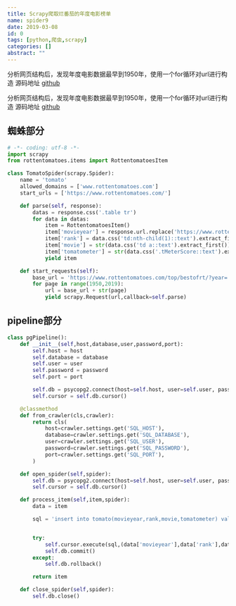```yaml
---
title: Scrapy爬取烂番茄的年度电影榜单
name: spider9
date: 2019-03-08
id: 0
tags: [python,爬虫,scrapy]
categories: []
abstract: ""
---
```



分析网页结构后，发现年度电影数据最早到1950年，使用一个for循环对url进行构造
源码地址 [github](https://github.com/Landers1037/PySpider/tree/master/%E7%83%82%E7%95%AA%E8%8C%84%E7%94%B5%E5%BD%B1%E7%BD%91%E7%AB%99%E5%B9%B4%E5%BA%A6%E6%9C%80%E4%BD%B3%E7%94%B5%E5%BD%B1%E6%A6%9C%E5%8D%95/rottentomatoes)
<!--more-->


分析网页结构后，发现年度电影数据最早到1950年，使用一个for循环对url进行构造
源码地址 [github](https://github.com/Landers1037/PySpider/tree/master/%E7%83%82%E7%95%AA%E8%8C%84%E7%94%B5%E5%BD%B1%E7%BD%91%E7%AB%99%E5%B9%B4%E5%BA%A6%E6%9C%80%E4%BD%B3%E7%94%B5%E5%BD%B1%E6%A6%9C%E5%8D%95/rottentomatoes)<!--more-->

## 蜘蛛部分

```python
# -*- coding: utf-8 -*-
import scrapy
from rottentomatoes.items import RottentomatoesItem

class TomatoSpider(scrapy.Spider):
    name = 'tomato'
    allowed_domains = ['www.rottentomatoes.com']
    start_urls = ['https://www.rottentomatoes.com/']

    def parse(self, response):
        datas = response.css('.table tr')
        for data in datas:
            item = RottentomatoesItem()
            item['movieyear'] = response.url.replace('https://www.rottentomatoes.com/top/bestofrt/?year=','')
            item['rank'] = data.css('td:nth-child(1)::text').extract_first()
            item['movie'] = str(data.css('td a::text').extract_first()).strip()
            item['tomatometer'] = str(data.css('.tMeterScore::text').extract_first()).replace('\xa0','')
            yield item

    def start_requests(self):
        base_url = 'https://www.rottentomatoes.com/top/bestofrt/?year='
        for page in range(1950,2019):
            url = base_url + str(page)
            yield scrapy.Request(url,callback=self.parse)
```

## pipeline部分

```python
class pgPipeline():
    def __init__(self,host,database,user,password,port):
        self.host = host
        self.database = database
        self.user = user
        self.password = password
        self.port = port

        self.db = psycopg2.connect(host=self.host, user=self.user, password=self.password, database=self.database, port=self.port)
        self.cursor = self.db.cursor()

    @classmethod
    def from_crawler(cls,crawler):
        return cls(
            host=crawler.settings.get('SQL_HOST'),
            database=crawler.settings.get('SQL_DATABASE'),
            user=crawler.settings.get('SQL_USER'),
            password=crawler.settings.get('SQL_PASSWORD'),
            port=crawler.settings.get('SQL_PORT'),
        )

    def open_spider(self,spider):
        self.db = psycopg2.connect(host=self.host, user=self.user, password=self.password, database=self.database, port=self.port)
        self.cursor = self.db.cursor()

    def process_item(self,item,spider):
        data = item

        sql = 'insert into tomato(movieyear,rank,movie,tomatometer) values (%s,%s,%s,%s)'


        try:
            self.cursor.execute(sql,(data['movieyear'],data['rank'],data['movie'],data['tomatometer']))
            self.db.commit()
        except:
            self.db.rollback()

        return item

    def close_spider(self,spider):
        self.db.close()
```

